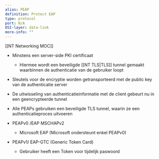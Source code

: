 ```yaml
---
alias: PEAP
definition: Protect EAP
type: protocol
port: N/A
OSI-layer: data-link
more-info: ""
---
```

[[NT Networking MOC]]

- Minstens een server-side PKI certificaat
	- Hiermee wordt een beveiligde [[NT TLS|TLS]] tunnel gemaakt waarbinnen de authenticatie van de gebruiker loopt
- Sleutels voor de encryptie worden getransporteerd met de public key van de authenticatie server 
- De uitwisseling van authenticatieinformatie met de client gebeurt nu in een geencrypteerde tunnel

- Alle PEAPs gebruiken een beveiligde TLS tunnel, waarin ze een authenticatieproces uitvoeren
- PEAPv0 /EAP MSCHAPv2
	- Microsoft EAP (Microsoft ondersteunt enkel PEAPv0)
- PEAPv1/ EAP-GTC (Generic Token Card)
	- Gebruiker heeft een Token voor tijdelijk paswoord